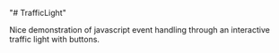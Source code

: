 "# TrafficLight"

Nice demonstration of javascript event handling through an interactive traffic light with buttons.
